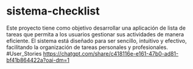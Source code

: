 # sistema-checklist
Este proyecto tiene como objetivo desarrollar una aplicación de lista de tareas que permita a los usuarios gestionar sus actividades de manera eficiente. El sistema está diseñado para ser sencillo, intuitivo y efectivo, facilitando la organización de tareas personales y profesionales.
#User_Stories
https://chatgpt.com/share/c418116e-e161-47b0-ad81-bf41b864422a?oai-dm=1

